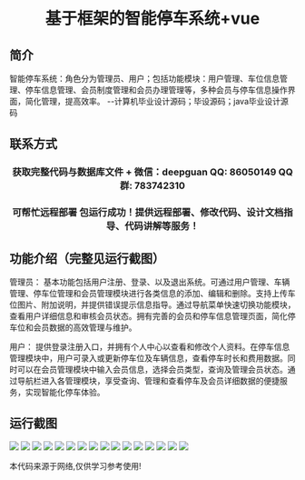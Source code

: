 <p><h1 align="center">基于框架的智能停车系统+vue</h1></p>

## 简介
智能停车系统：角色分为管理员、用户；包括功能模块：用户管理、车位信息管理、停车信息管理、会员制度管理和会员办理管理等，多种会员与停车信息操作界面，简化管理，提高效率。    --计算机毕业设计源码；毕设源码；java毕业设计源码


## 联系方式
<p><h3 align="center">获取完整代码与数据库文件 + 微信：deepguan QQ: 86050149 QQ群: 783742310</h3></p>
<p><h3 align="center">可帮忙远程部署 包运行成功！提供远程部署、修改代码、设计文档指导、代码讲解等服务！</h3></p>

## 功能介绍（完整见运行截图）
管理员： 基本功能包括用户注册、登录、以及退出系统。可通过用户管理、车辆管理、停车位管理和会员管理模块进行各类信息的添加、编辑和删除。支持上传车位图片、附加说明，并提供错误提示信息指导。通过导航菜单快速切换功能模块，查看用户详细信息和审核会员状态。拥有完善的会员和停车信息管理页面，简化停车位和会员数据的高效管理与维护。

用户： 提供登录注册入口，并拥有个人中心以查看和修改个人资料。在停车信息管理模块中，用户可录入或更新停车位及车辆信息，查看停车时长和费用数据。同时可以在会员管理模块中输入会员信息，选择会员类型，查询及管理会员状态。通过导航栏进入各管理模块，享受查询、管理和查看停车及会员详细数据的便捷服务，实现智能化停车体验。


## 运行截图
![](https://bs-1329754181.cos.ap-shanghai.myqcloud.com/ssm/IntelligentParkingSystem/img/001.jpg)
![](https://bs-1329754181.cos.ap-shanghai.myqcloud.com/ssm/IntelligentParkingSystem/img/002.jpg)
![](https://bs-1329754181.cos.ap-shanghai.myqcloud.com/ssm/IntelligentParkingSystem/img/003.jpg)
![](https://bs-1329754181.cos.ap-shanghai.myqcloud.com/ssm/IntelligentParkingSystem/img/004.jpg)
![](https://bs-1329754181.cos.ap-shanghai.myqcloud.com/ssm/IntelligentParkingSystem/img/005.jpg)
![](https://bs-1329754181.cos.ap-shanghai.myqcloud.com/ssm/IntelligentParkingSystem/img/006.jpg)
![](https://bs-1329754181.cos.ap-shanghai.myqcloud.com/ssm/IntelligentParkingSystem/img/007.jpg)
![](https://bs-1329754181.cos.ap-shanghai.myqcloud.com/ssm/IntelligentParkingSystem/img/008.jpg)
![](https://bs-1329754181.cos.ap-shanghai.myqcloud.com/ssm/IntelligentParkingSystem/img/009.jpg)
![](https://bs-1329754181.cos.ap-shanghai.myqcloud.com/ssm/IntelligentParkingSystem/img/010.jpg)
![](https://bs-1329754181.cos.ap-shanghai.myqcloud.com/ssm/IntelligentParkingSystem/img/011.jpg)
![](https://bs-1329754181.cos.ap-shanghai.myqcloud.com/ssm/IntelligentParkingSystem/img/012.jpg)
![](https://bs-1329754181.cos.ap-shanghai.myqcloud.com/ssm/IntelligentParkingSystem/img/013.jpg)
![](https://bs-1329754181.cos.ap-shanghai.myqcloud.com/ssm/IntelligentParkingSystem/img/014.jpg)
![](https://bs-1329754181.cos.ap-shanghai.myqcloud.com/ssm/IntelligentParkingSystem/img/015.jpg)
![](https://bs-1329754181.cos.ap-shanghai.myqcloud.com/ssm/IntelligentParkingSystem/img/016.jpg)

<p>本代码来源于网络,仅供学习参考使用!</p>

